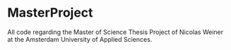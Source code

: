 # MasterProject

All code regarding the Master of Science Thesis Project of Nicolas Weiner at the Amsterdam University of Applied Sciences. 
